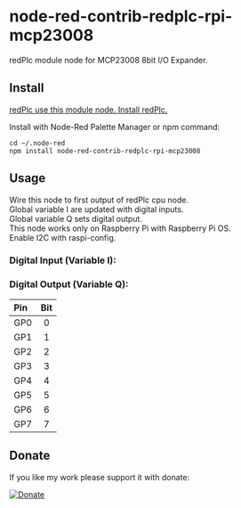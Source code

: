 # node-red-contrib-redplc-rpi-mcp23008

redPlc module node for MCP23008 8bit I/O Expander.<br>

## Install

[redPlc use this module node. Install redPlc.](https://www.npmjs.com/package/node-red-contrib-redplc)

Install with Node-Red Palette Manager or npm command:
```
cd ~/.node-red
npm install node-red-contrib-redplc-rpi-mcp23008
```
## Usage
Wire this node to first output of redPlc cpu node.<br>
Global variable I are updated with digital inputs.<br>
Global variable Q sets digital output.<br>
This node works only on Raspberry Pi with Raspberry Pi OS.<br>
Enable I2C with raspi-config.

### Digital Input (Variable I):
### Digital Output (Variable Q):

|Pin|Bit|
|:--|:-:|
|GP0|0|
|GP1|1|
|GP2|2|
|GP3|3|
|GP4|4|
|GP5|5|
|GP6|6|
|GP7|7|

## Donate
If you like my work please support it with donate:

[![Donate](https://img.shields.io/badge/Donate-PayPal-green.svg)](https://www.paypal.com/cgi-bin/webscr?cmd=_s-xclick&hosted_button_id=ZDRCZBQFWV3A6)
